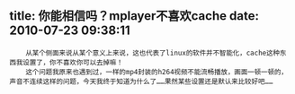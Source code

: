 title: 你能相信吗？mplayer不喜欢cache
date: 2010-07-23 09:38:11
---

 		从某个侧面来说从某个意义上来说，这也代表了linux的软件并不智能化，cache这种东西我设置了，你不喜欢你可以去掉嘛！
		这个问题我原来也遇到过，一样的mp4封装的h264视频不能流畅播放，画面一顿一顿的，声音不连续这样的问题，今天我终于知道为什么了……果然某些设置还是默认来比较好吧……